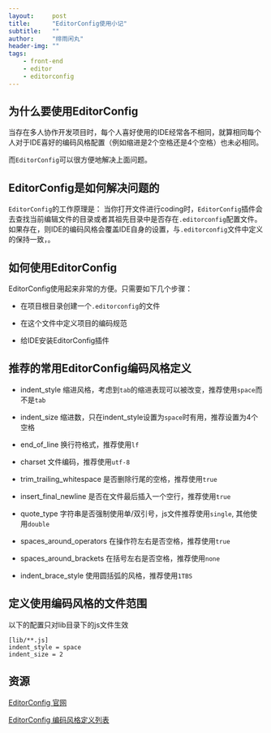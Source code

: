 ```yaml
---
layout:     post
title:      "EditorConfig使用小记"
subtitle:   ""
author:     "绯雨闲丸"
header-img: ""
tags:
    - front-end
    - editor
    - editorconfig
---
```


>

## 为什么要使用EditorConfig

当存在多人协作开发项目时，每个人喜好使用的IDE经常各不相同，就算相同每个人对于IDE喜好的编码风格配置（例如缩进是2个空格还是4个空格）也未必相同。

而`EditorConfig`可以很方便地解决上面问题。

## EditorConfig是如何解决问题的

`EditorConfig`的工作原理是：
当你打开文件进行coding时，`EditorConfig`插件会去查找当前编辑文件的目录或者其祖先目录中是否存在`.editorconfig`配置文件。
如果存在，则IDE的编码风格会覆盖IDE自身的设置，与`.editorconfig`文件中定义的保持一致，。

## 如何使用EditorConfig

EditorConfig使用起来非常的方便。只需要如下几个步骤：

* 在项目根目录创建一个`.editorconfig`的文件

* 在这个文件中定义项目的编码规范

* 给IDE安装EditorConfig插件

## 推荐的常用EditorConfig编码风格定义

* indent_style 缩进风格，考虑到`tab`的缩进表现可以被改变，推荐使用`space`而不是`tab`

* indent_size 缩进数，只在indent_style设置为`space`时有用，推荐设置为4个空格

* end_of_line 换行符格式，推荐使用`lf`

* charset 文件编码，推荐使用`utf-8`

* trim_trailing_whitespace 是否删除行尾的空格，推荐使用`true`

* insert_final_newline 是否在文件最后插入一个空行，推荐使用`true`

* quote_type 字符串是否强制使用单/双引号，js文件推荐使用`single`, 其他使用`double`

* spaces_around_operators 在操作符左右是否空格，推荐使用`true`

* spaces_around_brackets 在括号左右是否空格，推荐使用`none`

* indent_brace_style 使用圆括弧的风格，推荐使用`1TBS`

## 定义使用编码风格的文件范围

以下的配置只对lib目录下的js文件生效
```
[lib/**.js]
indent_style = space
indent_size = 2
```

## 资源

[EditorConfig 官网][1]

[EditorConfig 编码风格定义列表][2]

[1]: http://editorconfig.org/

[2]: https://github.com/editorconfig/editorconfig/wiki/EditorConfig-Properties













